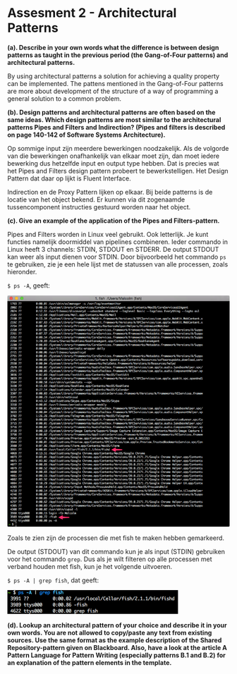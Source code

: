 # Assesment 2 - Architectural Patterns

__(a). Describe in your own words what the difference is between design patterns as taught in the previous period (the Gang-of-Four patterns) and architectural patterns.__

By using architectural patterns a solution for achieving a quality property can be implemented. The pattens mentioned in the Gang-of-Four patterns are more about development of the structure of a way of programming a general solution to a common problem.

__(b). Design patterns and architectural patterns are often based on the same ideas. Which design patterns are most similar to the architectural patterns Pipes and Filters and Indirection? (Pipes and filters is described on page 140-142 of Software Systems Architecture).__

Op sommige input zijn meerdere bewerkingen noodzakelijk. Als de volgorde van die bewerkingen onafhankelijk van elkaar moet zijn, dan moet iedere bewerking dus hetzelfde input en output type hebben. Dat is precies wat het Pipes and Filters design pattern probeert te bewerkstelligen. Het Design Pattern dat daar op lijkt is Fluent Interface.

Indirection en de Proxy Pattern lijken op elkaar. Bij beide patterns is de locatie van het object bekend. Er kunnen via dit zogenaamde tussencomponent instructies gestuurd worden naar het object.

__(c). Give an example of the application of the Pipes and Filters-pattern.__

Pipes and Filters worden in Linux veel gebruikt. Ook letterlijk. Je kunt functies namelijk doormiddel van pipelines combineren. Ieder commando in Linux heeft 3 channels: STDIN, STDOUT en STDERR. De output STDOUT kan weer als input dienen voor STDIN. Door bijvoorbeeld het commando `ps` te gebruiken, zie je een hele lijst met de statussen van alle processen, zoals hieronder.

`$ ps -A`, geeft:

![ps -A output](assets/screenshot_shell_ps.png)

Zoals te zien zijn de processen die met fish te maken hebben gemarkeerd.

De output (STDOUT) van dit commando kun je als input (STDIN) gebruiken voor het commando `grep`. Dus als je wilt filteren op alle processen met verband houden met fish, kun je het volgende uitvoeren.

`$ ps -A | grep fish`, dat geeft:

![ps -A | grep fish output](assets/screenshot_shell_ps_grep.png)

__(d). Lookup an architectural pattern of your choice and describe it in your own words. You are not
allowed to copy/paste any text from existing sources. Use the same format as the example description of the Shared Repository-pattern given on Blackboard. Also, have a look at the article A Pattern Language for Pattern Writing (especially patterns B.1 and B.2) for an explanation of the pattern elements in the template.__